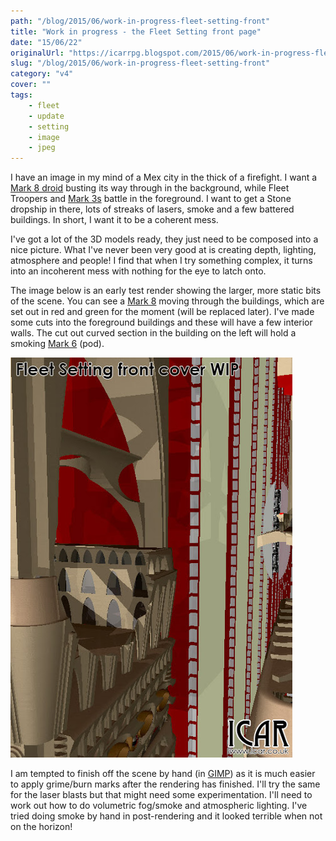 ```yaml
---
path: "/blog/2015/06/work-in-progress-fleet-setting-front"
title: "Work in progress - the Fleet Setting front page"
date: "15/06/22"
originalUrl: "https://icarrpg.blogspot.com/2015/06/work-in-progress-fleet-setting-front.html"
slug: "/blog/2015/06/work-in-progress-fleet-setting-front"
category: "v4"
cover: ""
tags:
    - fleet
    - update
    - setting
    - image
    - jpeg
---
```

I have an image in my mind of a Mex city in the thick of a firefight. I want a [Mark 8 droid](../2015-05-05-quite-unexpected-surprise-droid-mk8) busting its way through in the background, while Fleet Troopers and [Mark 3s](../2014-12-17-never-leave-well-enough-alone) battle in the foreground. I want to get a Stone dropship in there, lots of streaks of lasers, smoke and a few battered buildings. In short, I want it to be a coherent mess.  

I've got a lot of the 3D models ready, they just need to be composed into a nice picture. What I've never been very good at is creating depth, lighting, atmosphere and people! I find that when I try something complex, it turns into an incoherent mess with nothing for the eye to latch onto.   

The image below is an early test render showing the larger, more static bits of the scene. You can see a [Mark 8](../2015-05-05-quite-unexpected-surprise-droid-mk8) moving through the buildings, which are set out in red and green for the moment (will be replaced later). I've made some cuts into the foreground buildings and these will have a few interior walls. The cut out curved section in the building on the left will hold a smoking [Mark 6](../2015-01-06-droid-mk-6-pod-complete) (pod).  

![A rough render of the Fleet Setting front page; A Mark 8 prises between the narrow vertical streets of a Mex city.](./images/fleet-cover-wip.jpg)

I am tempted to finish off the scene by hand (in [GIMP](http://www.gimp.org/)) as it is much easier to apply grime/burn marks after the rendering has finished. I'll try the same for the laser blasts but that might need some experimentation. I'll need to work out how to do volumetric fog/smoke and atmospheric lighting. I've tried doing smoke by hand in post-rendering and it looked terrible when not on the horizon!
